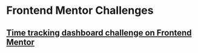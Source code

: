 # Frontend Mentor Challenges

##  [Time tracking dashboard challenge on Frontend Mentor](https://github.com/coderkc/FMChallenges/time-tracking-dashboard)